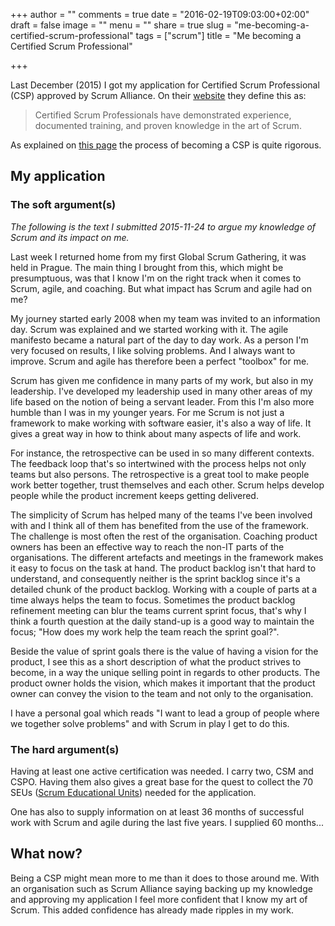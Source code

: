 +++
author = ""
comments = true
date = "2016-02-19T09:03:00+02:00"
draft = false
image = ""
menu = ""
share = true
slug = "me-becoming-a-certified-scrum-professional"
tags = ["scrum"]
title = "Me becoming a Certified Scrum Professional"

+++

Last December (2015) I got my application for Certified Scrum Professional (CSP) approved by Scrum Alliance. On their [website](https://www.scrumalliance.org/certifications/practitioners/csp-certification) they define this as:

> Certified Scrum Professionals have demonstrated experience, documented training, and proven knowledge in the art of Scrum.

As explained on [this page](https://www.scrumalliance.org/certifications/practitioners/csp-certification) the process of becoming a CSP is quite rigorous.

## My application

### The soft argument(s)

*The following is the text I submitted 2015-11-24 to argue my knowledge of Scrum and its impact on me.*

Last week I returned home from my first Global Scrum Gathering, it was held in Prague. The main thing I brought from this, which might be presumptuous, was that I know I'm on the right track when it comes to Scrum, agile, and coaching. But what impact has Scrum and agile had on me?

My journey started early 2008 when my team was invited to an information day. Scrum was explained and we started working with it. The agile manifesto became a natural part of the day to day work. As a person I'm very focused on results, I like solving problems. And I always want to improve. Scrum and agile has therefore been a perfect "toolbox" for me.

Scrum has given me confidence in many parts of my work, but also in my leadership. I've developed my leadership used in many other areas of my life based on the notion of being a servant leader. From this I'm also more humble than I was in my younger years. For me Scrum is not just a framework to make working with software easier, it's also a way of life. It gives a great way in how to think about many aspects of life and work.

For instance, the retrospective can be used in so many different contexts. The feedback loop that's so intertwined with the process helps not only teams but also persons. The retrospective is a great tool to make people work better together, trust themselves and each other. Scrum helps develop people while the product increment keeps getting delivered.

The simplicity of Scrum has helped many of the teams I've been involved with and I think all of them has benefited from the use of the framework. The challenge is most often the rest of the organisation. Coaching product owners has been an effective way to reach the non-IT parts of the organisations. The different artefacts and meetings in the framework makes it easy to focus on the task at hand. The product backlog isn't that hard to understand, and consequently neither is the sprint backlog since it's a detailed chunk of the product backlog. Working with a couple of parts at a time always helps the team to focus. Sometimes the product backlog refinement meeting can blur the teams current sprint focus, that's why I think a fourth question at the daily stand-up is a good way to maintain the focus; "How does my work help the team reach the sprint goal?".

Beside the value of sprint goals there is the value of having a vision for the product, I see this as a short description of what the product strives to become, in a way the unique selling point in regards to other products. The product owner holds the vision, which makes it important that the product owner can convey the vision to the team and not only to the organisation.

I have a personal goal which reads "I want to lead a group of people where we together solve problems" and with Scrum in play I get to do this.

### The hard argument(s)

Having at least one active certification was needed. I carry two, CSM and CSPO. Having them also gives a great base for the quest to collect the 70 SEUs ([Scrum Educational Units](https://www.scrumalliance.org/certifications/practitioners/csp-certification/ways-to-earn-seus)) needed for the application. 

One has also to supply information on at least 36 months of successful work with Scrum and agile during the last five years. I supplied 60 months...

## What now?

Being a CSP might mean more to me than it does to those around me. With an organisation such as Scrum Alliance saying backing up my knowledge and approving my application I feel more confident that I know my art of Scrum. This added confidence has already made ripples in my work.
